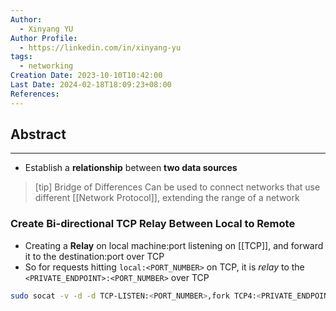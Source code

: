```yaml
---
Author:
  - Xinyang YU
Author Profile:
  - https://linkedin.com/in/xinyang-yu
tags:
  - networking
Creation Date: 2023-10-10T10:42:00
Last Date: 2024-02-18T18:09:23+08:00
References: 
---
```

## Abstract
---
- Establish a **relationship** between **two data sources**

>[tip] Bridge of Differences
> Can be used to connect networks that use different [[Network Protocol]], extending the range of a network

### Create Bi-directional TCP Relay Between Local to Remote
- Creating a **Relay** on local machine:port listening on [[TCP]], and forward it to the destination:port over TCP
- So for requests hitting `local:<PORT_NUMBER>` on TCP, it is *relay* to the `<PRIVATE_ENDPOINT>:<PORT_NUMBER>` over TCP
```bash
sudo socat -v -d -d TCP-LISTEN:<PORT_NUMBER>,fork TCP4:<PRIVATE_ENDPOINT>:<PORT_NUMBER>
```
